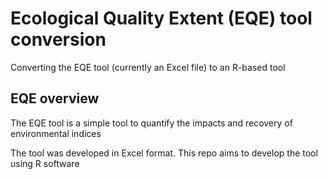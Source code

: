 # Ecological Quality Extent (EQE) tool conversion

Converting the EQE tool (currently an Excel file) to an R-based tool

## EQE overview
The EQE tool is a simple tool to quantify the impacts and recovery of environmental indices

The tool was developed in Excel format.  This repo aims to develop the tool using R software

